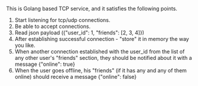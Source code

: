 This is Golang based TCP service, and it satisfies the following points.

1. Start listening for tcp/udp connections.
2. Be able to accept connections.
3. Read json payload ({"user_id": 1, "friends": [2, 3, 4]})
3. After establishing successful connection - "store" it in memory the way you like.
4. When another connection established with the user_id from the list of any other user's "friends" section, they should be notified about it with a message {"online": true}
5. When the user goes offline, his "friends" (if it has any and any of them online) should receive a message {"online": false}

